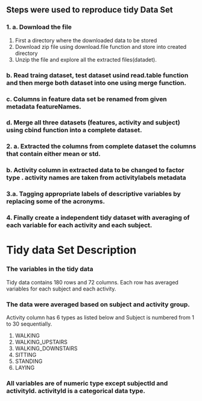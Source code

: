 ## Steps were used to reproduce tidy Data Set

### 1. a. Download the file
1. First a directory where the downloaded data to be stored
2. Download zip file using download.file function and store into created directory
3. Unzip the file and explore all the extracted files(datadet).
### b. Read traing dataset, test dataset usind read.table function  and then merge both dataset into one using merge function.
### c. Columns in feature data set be renamed from given metadata featureNames.
### d. Merge all three datasets (features, activity and subject) using cbind function into a complete dataset.
### 2. a. Extracted the columns from complete dataset the columns that contain either mean or std.
### b. Activity column in extracted data to be changed to factor type . activity names are taken from activitylabels metadata
### 3.a. Tagging appropriate labels of descriptive variables by replacing some of the acronyms.
### 4. Finally create a independent tidy dataset with averaging of each variable for each activity and each subject.

# Tidy data Set Description

### The variables in the tidy data
Tidy data contains 180 rows and 72 columns. Each row has averaged variables for each subject and each activity.

### The data were averaged based on subject and activity group.
Activity column has 6 types as listed below and Subject is numbered from 1 to 30 sequentially.

1. WALKING
2. WALKING_UPSTAIRS
3. WALKING_DOWNSTAIRS
4. SITTING
5. STANDING
6. LAYING


### All variables are of numeric type except subjectId and activityId. activityId is a categorical data type.
